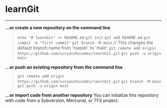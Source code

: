 # learnGit
---
**…or create a new repository on the command line**
>```echo "# learnGit" >> README.md```
>```git init```
>```git add README.md```
>```git commit -m "first commit"```
>```git branch -M main``` // This changes the default branch name from 'master' to 'main'
>```git remote add origin https://github.com/suryanshucodes/learnGit.git```
>```git push -u origin main```

**…or push an existing repository from the command line**
>```git remote add origin https://github.com/suryanshucodes/learnGit.git```
>```git branch -M main```
>```git push -u origin main```

**…or import code from another repository**
You can initialize this repository with code from a Subversion, Mercurial, or TFS project.